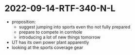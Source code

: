 # 2022-09-14-RTF-340-N-L
- proposition: 
  - suggest jumping into sports even tho not fully prepared
  - prepare to compete in cornhole
  - introducing a lot of new things tomorrow
- UT has its own power plant apparently
- looking at the sports coverage gear
